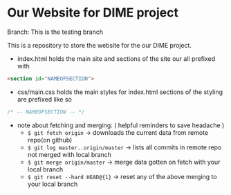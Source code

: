 # Our Website for DIME project

Branch: This is the testing branch

This is a repository to store the website for the
our DIME project.

+ index.html holds the main site and sections of the
site our all prefixed with
```html
<section id="NAMEOFSECTION">
```

+ css/main.css holds the main styles for index.html
sections of the styling are prefixed like so
```css
/* -- NAMEOFSECTION -- */
```

+ note about fetching and merging: ( helpful reminders to save headache )
    * ``$ git fetch origin`` -> downloads the current data from remote repo(on github)
    * ``$ git log master..origin/master`` -> lists all commits in remote repo not merged with local branch
    * ``$ git merge origin/master`` -> merge data gotten on fetch with your local branch
    * ``$ git reset --hard HEAD@{1}`` -> reset any of the above merging to your local branch
